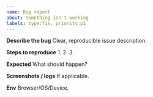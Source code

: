 ```yaml
---
name: Bug report
about: Something isn't working
labels: type:fix, priority:p1
---
```


**Describe the bug**
Clear, reproducible issue description.

**Steps to reproduce**
1.
2.
3.

**Expected**
What should happen?

**Screenshots / logs**
If applicable.

**Env**
Browser/OS/Device.
